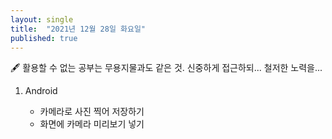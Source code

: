 ```yaml
---
layout: single
title:  "2021년 12월 28일 화요일"
published: true
---
```


🖋️ 활용할 수 없는 공부는 무용지물과도 같은 것. 신중하게 접근하되... 철저한 노력을...



1. Android

   - 카메라로 사진 찍어 저장하기 
   - 화면에 카메라 미리보기 넣기

   



